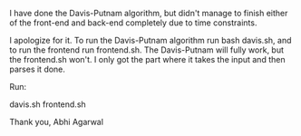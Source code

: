 I have done the Davis-Putnam algorithm, but didn't manage to finish either of the front-end and back-end completely due to time constraints.

I apologize for it. To run the Davis-Putnam algorithm run bash davis.sh, and to run the frontend run frontend.sh. The Davis-Putnam will fully work, but the frontend.sh won't. I only got the part where it takes the input and then parses it done.

Run:

davis.sh
frontend.sh

Thank you,
Abhi Agarwal
